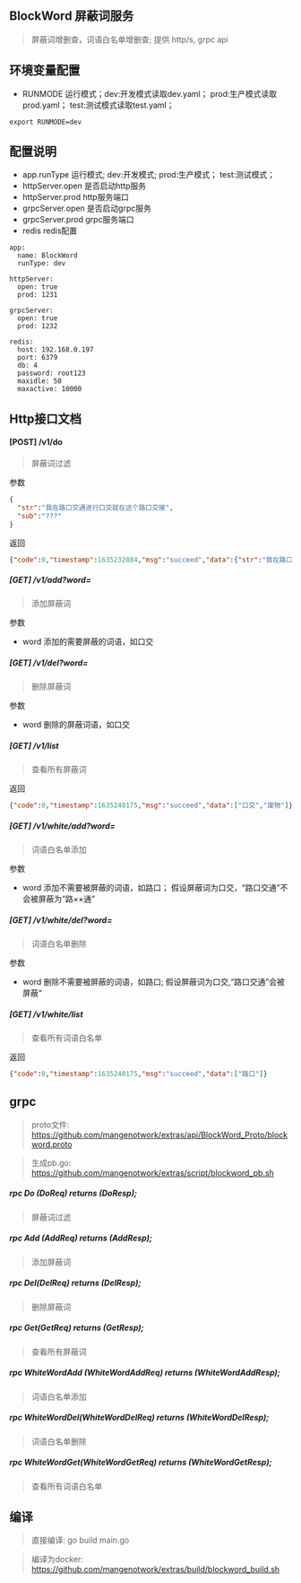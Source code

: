 ## BlockWord 屏蔽词服务
> 屏蔽词增删查，词语白名单增删查; 提供 http/s, grpc api

## 环境变量配置
- RUNMODE 运行模式；dev:开发模式读取dev.yaml； prod:生产模式读取prod.yaml； test:测试模式读取test.yaml；
```shell script
export RUNMODE=dev
```

## 配置说明

- app.runType 运行模式; dev:开发模式; prod:生产模式； test:测试模式；
- httpServer.open  是否启动http服务
- httpServer.prod  http服务端口
- grpcServer.open  是否启动grpc服务
- grpcServer.prod  grpc服务端口
- redis  redis配置

```shell script
app:
  name: BlockWord
  runType: dev  

httpServer:
  open: true
  prod: 1231

grpcServer:
  open: true
  prod: 1232

redis:
  host: 192.168.0.197
  port: 6379
  db: 4
  password: root123
  maxidle: 50
  maxactive: 10000
```

## Http接口文档

####  [POST] /v1/do  
> 屏蔽词过滤

参数
```json
{
  "str":"我在路口交通进行口交就在这个路口交接",
  "sub":"???"
}
```
返回
```json
{"code":0,"timestamp":1635232884,"msg":"succeed","data":{"str":"我在路口交通进行???就在这个路口交接","sub":"???"}}
```

##### [GET] /v1/add?word= 
> 添加屏蔽词

参数
- word 添加的需要屏蔽的词语，如口交

##### [GET] /v1/del?word=  
> 删除屏蔽词

参数
- word 删除的屏蔽词语，如口交

##### [GET] /v1/list 
> 查看所有屏蔽词

返回
```json
{"code":0,"timestamp":1635240175,"msg":"succeed","data":["口交","废物"]}
```

##### [GET] /v1/white/add?word=  
> 词语白名单添加

参数
- word 添加不需要被屏蔽的词语，如路口； 假设屏蔽词为口交，“路口交通”不会被屏蔽为“路××通”

#####  [GET] /v1/white/del?word=   
> 词语白名单删除

参数
- word 删除不需要被屏蔽的词语，如路口; 假设屏蔽词为口交,“路口交通”会被屏蔽“

##### [GET] /v1/white/list 
> 查看所有词语白名单

返回
```json
{"code":0,"timestamp":1635240175,"msg":"succeed","data":["路口"]}
```

## grpc
> proto文件: https://github.com/mangenotwork/extras/api/BlockWord_Proto/blockword.proto

> 生成pb.go: https://github.com/mangenotwork/extras/script/blockword_pb.sh

##### rpc Do (DoReq) returns (DoResp);
> 屏蔽词过滤
##### rpc Add (AddReq) returns (AddResp);
> 添加屏蔽词
##### rpc Del(DelReq) returns (DelResp);
> 删除屏蔽词
##### rpc Get(GetReq) returns (GetResp);
> 查看所有屏蔽词
##### rpc WhiteWordAdd (WhiteWordAddReq) returns (WhiteWordAddResp);
> 词语白名单添加
##### rpc WhiteWordDel(WhiteWordDelReq) returns (WhiteWordDelResp);
> 词语白名单删除
##### rpc WhiteWordGet(WhiteWordGetReq) returns (WhiteWordGetResp);
> 查看所有词语白名单

## 编译
> 直接编译:  go build main.go

> 编译为docker: https://github.com/mangenotwork/extras/build/blockword_build.sh

